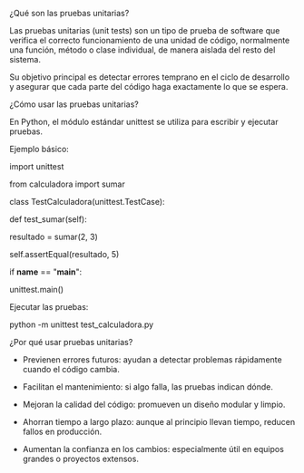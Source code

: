 ¿Qué son las pruebas unitarias?

Las pruebas unitarias (unit tests) son un tipo de prueba de software que verifica el correcto funcionamiento de una unidad de código, normalmente una función, método o clase individual, de manera aislada del resto del sistema.

Su objetivo principal es detectar errores temprano en el ciclo de desarrollo y asegurar que cada parte del código haga exactamente lo que se espera.



¿Cómo usar las pruebas unitarias?

En Python, el módulo estándar unittest se utiliza para escribir y ejecutar pruebas.

Ejemplo básico:

import unittest

from calculadora import sumar

class TestCalculadora(unittest.TestCase):

 def test_sumar(self):
 
   resultado = sumar(2, 3)
        
   self.assertEqual(resultado, 5)

if __name__ == "__main__":

  unittest.main()

Ejecutar las pruebas:

python -m unittest test_calculadora.py



¿Por qué usar pruebas unitarias?

- Previenen errores futuros: ayudan a detectar problemas rápidamente cuando el código cambia.

- Facilitan el mantenimiento: si algo falla, las pruebas indican dónde.

- Mejoran la calidad del código: promueven un diseño modular y limpio.

- Ahorran tiempo a largo plazo: aunque al principio llevan tiempo, reducen fallos en producción.

- Aumentan la confianza en los cambios: especialmente útil en equipos grandes o proyectos extensos.







